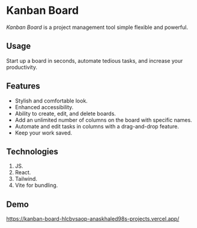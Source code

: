 # Kanban Board

*Kanban Board* is a project management tool simple flexible and powerful.

## Usage
Start up a board in seconds, automate tedious tasks, and increase your productivity.

## Features
- Stylish and comfortable look.
- Enhanced accessibility.
- Ability to create, edit, and delete boards.
- Add an unlimited number of columns on the board with specific names.
- Automate and edit tasks in columns with a drag-and-drop feature.
- Keep your work saved.

## Technologies
1. JS. 
2. React.
3. Tailwind.
4. Vite for bundling.
   

## Demo 
https://kanban-board-hlcbvsaop-anaskhaled98s-projects.vercel.app/
